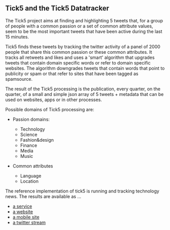 ## Tick5 and the Tick5 Datatracker

The Tick5 project aims at finding and highlighting 5 tweets that, for a group of people with a common passion or a set of common attribute values, seem to be the most important tweets that have been active during the last 15 minutes.

Tick5 finds these tweets by tracking the twitter activity of a panel of 2000 people that share this common passion or these common attributes. It tracks all retweets and likes and uses a 'smart' algorithm that upgrades tweets that contain domain specific words or refer to domain specific websites. The algorithm downgrades tweets that contain words that point to publicity or spam or that refer to sites that have been tagged as spamsource.

The result of the Tick5 processing is the publication, every quarter, on the quarter, of a small and simple json array of 5 tweets + metadata that can be used on websites, apps or in other processes.

Possible domains of Tick5 processing are:

* Passion domains:
	* Technology
	* Science
	* Fashion&design
	* Finance
	* Media
	* Music

* Common attributes
	* Language
	* Location

The reference implementation of tick5 is running and tracking technology news. The results are available as ...

* [a service](http://dblnd.com/api/ticks/recent)
* [a website](http://dblnd.com/)
* [a mobile site](http://m.dblnd.com/)
* [a twitter stream](http://twitter.com/dblnd)
